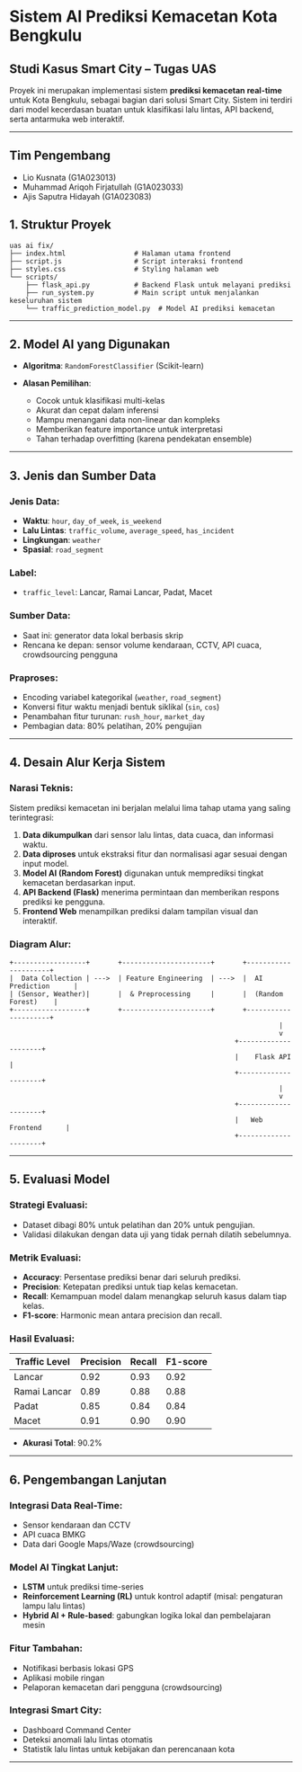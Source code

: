 #  Sistem AI Prediksi Kemacetan Kota Bengkulu

##  Studi Kasus Smart City – Tugas UAS

Proyek ini merupakan implementasi sistem **prediksi kemacetan real-time** untuk Kota Bengkulu, sebagai bagian dari solusi Smart City. Sistem ini terdiri dari model kecerdasan buatan untuk klasifikasi lalu lintas, API backend, serta antarmuka web interaktif.

---

##  Tim Pengembang

* Lio Kusnata                 (G1A023013)
* Muhammad Ariqoh Firjatullah (G1A023033)
* Ajis Saputra Hidayah        (G1A023083)


##  1. Struktur Proyek

```
uas ai fix/
├── index.html                 # Halaman utama frontend
├── script.js                  # Script interaksi frontend
├── styles.css                 # Styling halaman web
└── scripts/
    ├── flask_api.py           # Backend Flask untuk melayani prediksi
    ├── run_system.py          # Main script untuk menjalankan keseluruhan sistem
    └── traffic_prediction_model.py  # Model AI prediksi kemacetan
```

---

##  2. Model AI yang Digunakan

* **Algoritma**: `RandomForestClassifier` (Scikit-learn)
* **Alasan Pemilihan**:

  * Cocok untuk klasifikasi multi-kelas
  * Akurat dan cepat dalam inferensi
  * Mampu menangani data non-linear dan kompleks
  * Memberikan feature importance untuk interpretasi
  * Tahan terhadap overfitting (karena pendekatan ensemble)

---

##  3. Jenis dan Sumber Data

### Jenis Data:

* **Waktu**: `hour`, `day_of_week`, `is_weekend`
* **Lalu Lintas**: `traffic_volume`, `average_speed`, `has_incident`
* **Lingkungan**: `weather`
* **Spasial**: `road_segment`

### Label:

* `traffic_level`: Lancar, Ramai Lancar, Padat, Macet

### Sumber Data:

* Saat ini: generator data lokal berbasis skrip
* Rencana ke depan: sensor volume kendaraan, CCTV, API cuaca, crowdsourcing pengguna

### Praproses:

* Encoding variabel kategorikal (`weather`, `road_segment`)
* Konversi fitur waktu menjadi bentuk siklikal (`sin`, `cos`)
* Penambahan fitur turunan: `rush_hour`, `market_day`
* Pembagian data: 80% pelatihan, 20% pengujian

---

##  4. Desain Alur Kerja Sistem

### Narasi Teknis:

Sistem prediksi kemacetan ini berjalan melalui lima tahap utama yang saling terintegrasi:

1. **Data dikumpulkan** dari sensor lalu lintas, data cuaca, dan informasi waktu.
2. **Data diproses** untuk ekstraksi fitur dan normalisasi agar sesuai dengan input model.
3. **Model AI (Random Forest)** digunakan untuk memprediksi tingkat kemacetan berdasarkan input.
4. **API Backend (Flask)** menerima permintaan dan memberikan respons prediksi ke pengguna.
5. **Frontend Web** menampilkan prediksi dalam tampilan visual dan interaktif.

### Diagram Alur:

```
+------------------+       +----------------------+       +---------------------+
|  Data Collection | --->  | Feature Engineering  | --->  |  AI Prediction      |
| (Sensor, Weather)|       |  & Preprocessing     |       |  (Random Forest)    |
+------------------+       +----------------------+       +---------------------+
                                                                   |
                                                                   v
                                                        +---------------------+
                                                        |    Flask API        |
                                                        +---------------------+
                                                                   |
                                                                   v
                                                        +---------------------+
                                                        |   Web Frontend      |
                                                        +---------------------+
```

---

##  5. Evaluasi Model

### Strategi Evaluasi:

* Dataset dibagi 80% untuk pelatihan dan 20% untuk pengujian.
* Validasi dilakukan dengan data uji yang tidak pernah dilatih sebelumnya.

### Metrik Evaluasi:

* **Accuracy**: Persentase prediksi benar dari seluruh prediksi.
* **Precision**: Ketepatan prediksi untuk tiap kelas kemacetan.
* **Recall**: Kemampuan model dalam menangkap seluruh kasus dalam tiap kelas.
* **F1-score**: Harmonic mean antara precision dan recall.

### Hasil Evaluasi:

| Traffic Level | Precision | Recall | F1-score |
| ------------- | --------- | ------ | -------- |
| Lancar        | 0.92      | 0.93   | 0.92     |
| Ramai Lancar  | 0.89      | 0.88   | 0.88     |
| Padat         | 0.85      | 0.84   | 0.84     |
| Macet         | 0.91      | 0.90   | 0.90     |

* **Akurasi Total**: 90.2%

---

##  6. Pengembangan Lanjutan

###  Integrasi Data Real-Time:

* Sensor kendaraan dan CCTV
* API cuaca BMKG
* Data dari Google Maps/Waze (crowdsourcing)

###  Model AI Tingkat Lanjut:

* **LSTM** untuk prediksi time-series
* **Reinforcement Learning (RL)** untuk kontrol adaptif (misal: pengaturan lampu lalu lintas)
* **Hybrid AI + Rule-based**: gabungkan logika lokal dan pembelajaran mesin

###  Fitur Tambahan:

* Notifikasi berbasis lokasi GPS
* Aplikasi mobile ringan
* Pelaporan kemacetan dari pengguna (crowdsourcing)

###  Integrasi Smart City:

* Dashboard Command Center
* Deteksi anomali lalu lintas otomatis
* Statistik lalu lintas untuk kebijakan dan perencanaan kota

---
